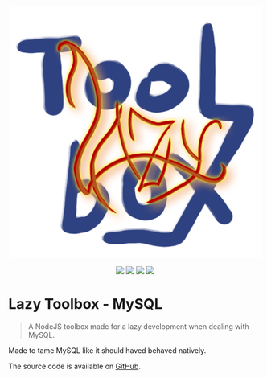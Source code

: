 <p align="center">
    <img src="/doc/img/logo.png" alt="logo" height="500" width="500">
</p>

<p align="center">
    <img  src="https://img.shields.io/badge/license-MIT-green">
    <img  src="https://img.shields.io/badge/typescript-v4.8.4-orange">
    <img  src="https://img.shields.io/badge/node-v14.21.0-yellow">
    <img  src="https://img.shields.io/badge/mysql-v2.18.1-orange">
</p>

# Lazy Toolbox - MySQL

> A NodeJS toolbox made for a lazy development when dealing with MySQL.

Made to tame MySQL like it should haved behaved natively.

The source code is available on [GitHub](https://github.com/FriquetLuca/lazy-toolbox).
